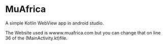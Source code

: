 # MuAfrica
A simple Kotlin WebView app in android studio.

The Website used is wwww.muafrica.com but you can change that on line 36 of the (MainActivity.kt)file.
